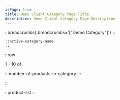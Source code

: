 ```yaml
---
isPage: true
title: Demo Client Category Page Title
description: Demo Client Category Page Description
---
```


::breadcrumbs{:breadcrumbs='["Demo Category"]'}
::

<Row>
<Column>

    ::active-category-name
    ::

</Column>
<Column>
</Column>
</Row>

::row

<p>
1 - 10 of

:::number-of-products-in-category
:::

</p>

::

::product-list
::

